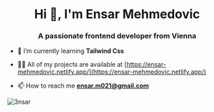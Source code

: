 <h1 align="center">Hi 👋, I'm Ensar Mehmedovic</h1>

<h3 align="center">A passionate frontend developer from Vienna</h3>

- 🌱 I’m currently learning **Tailwind Css**

- 👨‍💻 All of my projects are available at [https://ensar-mehmedovic.netlify.app/](https://ensar-mehmedovic.netlify.app/)
  
- 📫 How to reach me **ensar.m021@gmail.com**

<p><img align="center" src="https://github-readme-streak-stats.herokuapp.com/?user=3nsar&" alt="3nsar" /></p>
